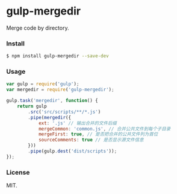 # gulp-mergedir

Merge code by directory.


### Install

``` bash
$ npm install gulp-mergedir --save-dev
```

### Usage

``` js
var gulp = require('gulp');
var mergedir = require('gulp-mergedir');

gulp.task('mergedir', function() {
	return gulp
		.src('src/scripts/**/*.js')
		.pipe(mergedir({
			ext: '.js' // 输出合并的文件后缀
			mergeCommon: 'common.js', // 合并公共文件到每个子目录
			mergeFirst: true, // 是否把合并的公共文件列为首位
			sourceComments: true // 是否显示源文件信息
		}))
		.pipe(gulp.dest('dist/scripts'));
});
```

### License

MIT.
